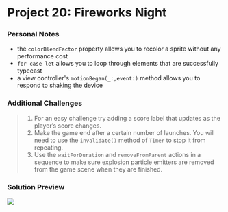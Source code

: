 # Project 20: Fireworks Night

### Personal Notes
- the `colorBlendFactor` property allows you to recolor a sprite without any performance cost
- `for case let` allows you to loop through elements that are successfully typecast
- a view controller's `motionBegan(_:,event:)` method allows you to respond to shaking the device

### Additional Challenges
> 1. For an easy challenge try adding a score label that updates as the player’s score changes.
> 2. Make the game end after a certain number of launches. You will need to use the `invalidate()` method of `Timer` to stop it from repeating.
> 3. Use the `waitForDuration` and `removeFromParent` actions in a sequence to make sure explosion particle emitters are removed from the game scene when they are finished.

### Solution Preview
<img src="https://user-images.githubusercontent.com/4438390/72668040-82589880-39f0-11ea-97da-ddec302037ea.png">
